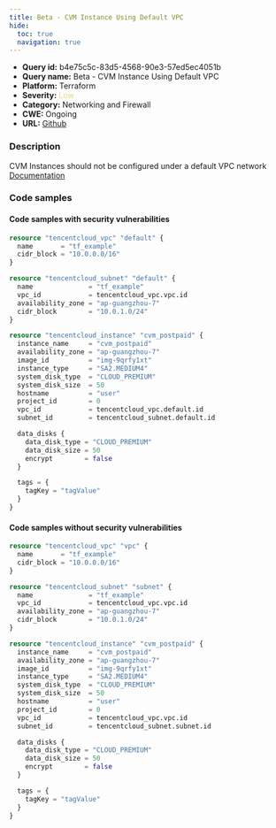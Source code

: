 ```yaml
---
title: Beta - CVM Instance Using Default VPC
hide:
  toc: true
  navigation: true
---
```


-   **Query id:** b4e75c5c-83d5-4568-90e3-57ed5ec4051b
-   **Query name:** Beta - CVM Instance Using Default VPC
-   **Platform:** Terraform
-   **Severity:** <span style="color:#edd57e">Low</span>
-   **Category:** Networking and Firewall
-   **CWE:** Ongoing
-   **URL:** [Github](https://github.com/DataDog/kics/tree/master/assets/queries/terraform/tencentcloud/cvm_instance_using_default_vpc)

### Description
CVM Instances should not be configured under a default VPC network<br>
[Documentation](https://registry.terraform.io/providers/tencentcloudstack/tencentcloud/latest/docs/resources/instance#vpc_id)

### Code samples
#### Code samples with security vulnerabilities
```tf title="Positive test num. 1 - tf file" hl_lines="22 23"
resource "tencentcloud_vpc" "default" {
  name       = "tf_example"
  cidr_block = "10.0.0.0/16"
}

resource "tencentcloud_subnet" "default" {
  name              = "tf_example"
  vpc_id            = tencentcloud_vpc.vpc.id
  availability_zone = "ap-guangzhou-7"
  cidr_block        = "10.0.1.0/24"
}

resource "tencentcloud_instance" "cvm_postpaid" {
  instance_name     = "cvm_postpaid"
  availability_zone = "ap-guangzhou-7"
  image_id          = "img-9qrfy1xt"
  instance_type     = "SA2.MEDIUM4"
  system_disk_type  = "CLOUD_PREMIUM"
  system_disk_size  = 50
  hostname          = "user"
  project_id        = 0
  vpc_id            = tencentcloud_vpc.default.id
  subnet_id         = tencentcloud_subnet.default.id

  data_disks {
    data_disk_type = "CLOUD_PREMIUM"
    data_disk_size = 50
    encrypt        = false
  }

  tags = {
    tagKey = "tagValue"
  }
}

```


#### Code samples without security vulnerabilities
```tf title="Negative test num. 1 - tf file"
resource "tencentcloud_vpc" "vpc" {
  name       = "tf_example"
  cidr_block = "10.0.0.0/16"
}

resource "tencentcloud_subnet" "subnet" {
  name              = "tf_example"
  vpc_id            = tencentcloud_vpc.vpc.id
  availability_zone = "ap-guangzhou-7"
  cidr_block        = "10.0.1.0/24"
}

resource "tencentcloud_instance" "cvm_postpaid" {
  instance_name     = "cvm_postpaid"
  availability_zone = "ap-guangzhou-7"
  image_id          = "img-9qrfy1xt"
  instance_type     = "SA2.MEDIUM4"
  system_disk_type  = "CLOUD_PREMIUM"
  system_disk_size  = 50
  hostname          = "user"
  project_id        = 0
  vpc_id            = tencentcloud_vpc.vpc.id
  subnet_id         = tencentcloud_subnet.subnet.id

  data_disks {
    data_disk_type = "CLOUD_PREMIUM"
    data_disk_size = 50
    encrypt        = false
  }

  tags = {
    tagKey = "tagValue"
  }
}

```
